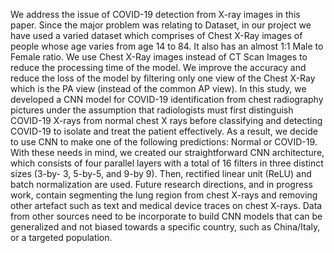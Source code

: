 We address the issue of COVID-19 detection from X-ray images in this paper. Since the major problem was relating to Dataset, in our project we have used a varied dataset which comprises of Chest X-Ray images of people whose age varies from age 14 to 84. It also has an almost 1:1 Male to Female ratio. We use Chest X-Ray images instead of CT Scan Images to reduce the processing time of the model. We improve the accuracy and reduce the loss of the model by filtering only one view of the Chest X-Ray which is the PA view (instead of the common AP view). In this study, we developed a CNN model for COVID-19 identification from chest radiography pictures under the assumption that radiologists must first distinguish COVID-19 X-rays from normal chest X rays before classifying and detecting COVID-19 to isolate and treat the patient effectively. As a result, we decide to use CNN to make one of the following predictions: Normal or COVID-19. With these needs in mind, we created our straightforward CNN architecture, which consists of four parallel layers with a total of 16 filters in three distinct sizes (3-by- 3, 5-by-5, and 9-by 9). Then, rectified linear unit (ReLU) and batch normalization are used. Future research directions, and in progress work, contain segmenting the lung region from chest X-rays and removing other artefact such as text and medical device traces on chest X-rays. Data from other sources need to be incorporate to build CNN models that can be generalized and not biased towards a specific country, such as China/Italy, or a targeted population.
